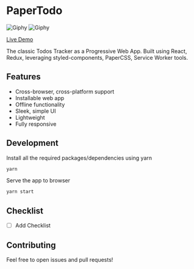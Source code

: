 # PaperTodo

![Giphy]()
![Giphy]()

[Live Demo]()

The classic Todos Tracker as a Progressive Web App. Built using React, Redux, leveraging styled-components, PaperCSS, Service Worker tools.

## Features

* Cross-browser, cross-platform support
* Installable web app
* Offline functionality
* Sleek, simple UI
* Lightweight
* Fully responsive

## Development

Install all the required packages/dependencies using yarn

```bash
yarn
```

Serve the app to browser
```bash
yarn start
```

## Checklist

- [ ] Add Checklist

## Contributing

Feel free to open issues and pull requests!